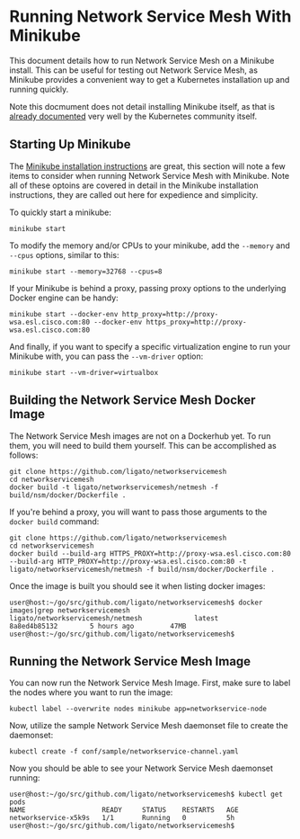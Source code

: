 Running Network Service Mesh With Minikube
==========================================

This document details how to run Network Service Mesh on a Minikube install. This can be useful for testing out Network Service Mesh, as Minikube provides a convenient way to get a Kubernetes installation up and running quickly.

Note this docmument does not detail installing Minikube itself, as that is [already documented][1] very well by the Kubernetes community itself.

Starting Up Minikube
--------------------

The [Minikube installation instructions][1] are great, this section will note a few items to consider when running Network Service Mesh with Minikube. Note all of these optoins are covered in detail in the Minikube installation instructions, they are called out here for expedience and simplicity.

To quickly start a minikube:

```
minikube start
```

To modify the memory and/or CPUs to your minikube, add the `--memory` and `--cpus` options, similar to this:

```
minikube start --memory=32768 --cpus=8
```

If your Minikube is behind a proxy, passing proxy options to the underlying Docker engine can be handy:

```
minikube start --docker-env http_proxy=http://proxy-wsa.esl.cisco.com:80 --docker-env https_proxy=http://proxy-wsa.esl.cisco.com:80
```

And finally, if you want to specify a specific virtualization engine to run your Minikube with, you can pass the `--vm-driver` option:

```
minikube start --vm-driver=virtualbox
```

Building the Network Service Mesh Docker Image
----------------------------------------------

The Network Service Mesh images are not on a Dockerhub yet. To run them, you will need to build them yourself. This can be accomplished as follows:

```
git clone https://github.com/ligato/networkservicemesh
cd networkservicemesh
docker build -t ligato/networkservicemesh/netmesh -f build/nsm/docker/Dockerfile .
```

If you're behind a proxy, you will want to pass those arguments to the `docker build` command:

```
git clone https://github.com/ligato/networkservicemesh
cd networkservicemesh
docker build --build-arg HTTPS_PROXY=http://proxy-wsa.esl.cisco.com:80 --build-arg HTTP_PROXY=http://proxy-wsa.esl.cisco.com:80 -t ligato/networkservicemesh/netmesh -f build/nsm/docker/Dockerfile .
```

Once the image is built you should see it when listing docker images:

```
user@host:~/go/src/github.com/ligato/networkservicemesh$ docker images|grep networkservicemesh
ligato/networkservicemesh/netmesh             latest              8a8ed4b85132        5 hours ago         47MB
user@host:~/go/src/github.com/ligato/networkservicemesh$ 
```

Running the Network Service Mesh Image
--------------------------------------

You can now run the Network Service Mesh Image. First, make sure to label the nodes where you want to run the image:

```
kubectl label --overwrite nodes minikube app=networkservice-node
```

Now, utilize the sample Network Service Mesh daemonset file to create the daemonset:

```
kubectl create -f conf/sample/networkservice-channel.yaml
```

Now you should be able to see your Network Service Mesh daemonset running:

```
user@host:~/go/src/github.com/ligato/networkservicemesh$ kubectl get pods
NAME                   READY     STATUS    RESTARTS   AGE
networkservice-x5k9s   1/1       Running   0          5h
user@host:~/go/src/github.com/ligato/networkservicemesh$
```

[1]: https://kubernetes.io/docs/tasks/tools/install-minikube/